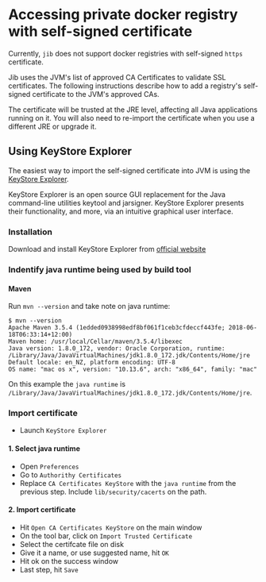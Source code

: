 # Accessing private docker registry with self-signed certificate

Currently, `jib` does not support docker registries with self-signed `https` certificate.

Jib uses the JVM's list of approved CA Certificates to validate SSL certificates. The following instructions describe how to add a registry's self-signed certificate to the JVM's approved CAs.

The certificate will be trusted at the JRE level, affecting all Java applications running on it. You will also need to re-import the certificate when you use a different JRE or upgrade it.

## Using KeyStore Explorer

The easiest way to import the self-signed certificate into JVM is using the [KeyStore Explorer](http://keystore-explorer.org/).

KeyStore Explorer is an open source GUI replacement for the Java command-line utilities keytool and jarsigner. KeyStore Explorer presents their functionality, and more, via an intuitive graphical user interface.

### Installation

Download and install KeyStore Explorer from [official website](http://keystore-explorer.org/downloads.html)

### Indentify java runtime being used by build tool

#### Maven

Run `mvn --version` and take note on java runtime:

```shell
$ mvn --version
Apache Maven 3.5.4 (1edded0938998edf8bf061f1ceb3cfdeccf443fe; 2018-06-18T06:33:14+12:00)
Maven home: /usr/local/Cellar/maven/3.5.4/libexec
Java version: 1.8.0_172, vendor: Oracle Corporation, runtime: /Library/Java/JavaVirtualMachines/jdk1.8.0_172.jdk/Contents/Home/jre
Default locale: en_NZ, platform encoding: UTF-8
OS name: "mac os x", version: "10.13.6", arch: "x86_64", family: "mac"
```

On this example the `java runtime` is `/Library/Java/JavaVirtualMachines/jdk1.8.0_172.jdk/Contents/Home/jre`.

### Import certificate

* Launch `KeyStore Explorer`

#### 1. Select java runtime

* Open `Preferences`
* Go to `Authorithy Certificates`
* Replace `CA Certificates KeyStore` with the `java runtime` from the previous step. Include `lib/security/cacerts` on the path.

#### 2. Import certificate

* Hit `Open CA Certificates KeyStore` on the main window
* On the tool bar, click on `Import Trusted Certificate`
* Select the certifcate file on disk
* Give it a name, or use suggested name, hit `OK`
* Hit ok on the success window
* Last step, hit `Save`
